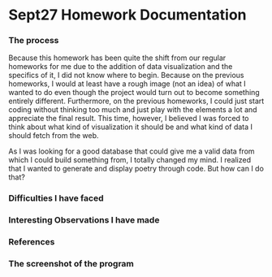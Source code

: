# Sept27 Homework Documentation

### The process

Because this homework has been quite the shift from our regular homeworks for me due to the addition of data visualization and the specifics of it, I did not know where to begin.  Because on the previous homeworks, I would at least have a rough image (not an idea) of what I wanted to do even though the project would turn out to become something entirely different. Furthermore, on the previous homeworks, I could just start coding without thinking too much and just play with the elements a lot and appreciate the final result. This time, however, I believed I was forced to think about what kind of visualization it should be and what kind of data I should fetch from the web.  

As I was looking for a good database that could give me a valid data from which I could build something from, I totally changed my mind. I realized that I wanted to generate and display poetry through code. But how can I do that?

### Difficulties I have faced



### Interesting Observations I have made



### References


### The screenshot of the program 

